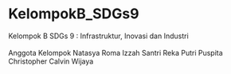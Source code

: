 # KelompokB_SDGs9
Kelompok B
SDGs 9 : Infrastruktur, Inovasi dan Industri
<br>
<br>
Anggota Kelompok
Natasya Roma Izzah Santri
Reka Putri Puspita
Christopher Calvin Wijaya
